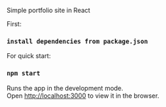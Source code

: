 Simple portfolio site in React

First: 

### `install dependencies from package.json`


For quick start:
### `npm start`

Runs the app in the development mode.\
Open [http://localhost:3000](http://localhost:3000) to view it in the browser.


